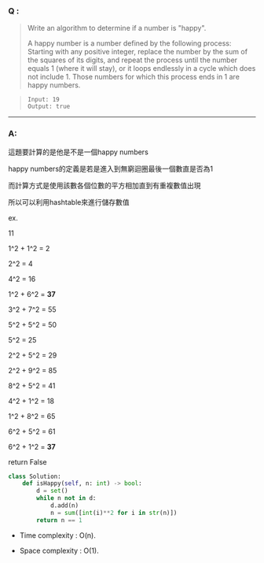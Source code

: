 ### Q :
> Write an algorithm to determine if a number is "happy".
>
> A happy number is a number defined by the following process: Starting with any positive integer, replace the number by the sum of the squares of its digits, and repeat the process until the number equals 1 (where it will stay), or it loops endlessly in a cycle which does not include 1. Those numbers for which this process ends in 1 are happy numbers.

> ```
> Input: 19
> Output: true
> ```

***

### A:

這題要計算的是他是不是一個happy numbers

happy numbers的定義是若是進入到無窮迴圈最後一個數直是否為1

而計算方式是使用該數各個位數的平方相加直到有重複數值出現

所以可以利用hashtable來進行儲存數值

ex.

11

1^2 + 1^2 = 2

2^2 = 4

4^2 = 16

1^2 + 6^2 = **37**

3^2 + 7^2 = 55

5^2 + 5^2 = 50

5^2 = 25

2^2 + 5^2 = 29

2^2 + 9^2 = 85

8^2 + 5^2 = 41

4^2 + 1^2 = 18

1^2 + 8^2 = 65

6^2 + 5^2 = 61

6^2 + 1^2 = **37**

return False

```python
class Solution:
    def isHappy(self, n: int) -> bool:
        d = set()
        while n not in d:
            d.add(n)
            n = sum([int(i)**2 for i in str(n)])
        return n == 1
```
- Time complexity : O(n).

- Space complexity : O(1).

